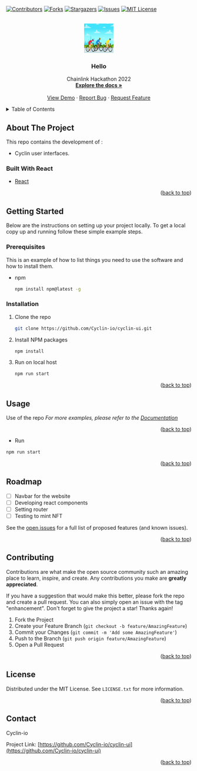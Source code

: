 <div id="top"></div>

[![Contributors][contributors-shield]][contributors-url]
[![Forks][forks-shield]][forks-url]
[![Stargazers][stars-shield]][stars-url]
[![Issues][issues-shield]][issues-url]
[![MIT License][license-shield]][license-url]



<!-- PROJECT LOGO -->
<br />
<div align="center">
  <a href="https://github.com/Cyclin-io/cyclin-ui">
    <img src="images/cyclin-logo.jpg" alt="Logo" width="80" height="80">
  </a>

<h3 align="center">Hello</h3>

  <p align="center">
    Chainlink Hackathon 2022
    <br />
    <a href="https://github.com/Cyclin-io/cyclin-ui"><strong>Explore the docs »</strong></a>
    <br />
    <br />
    <a href="https://github.com/Cyclin-io/cyclin-ui">View Demo</a>
    ·
    <a href="https://github.com/Cyclin-io/cyclin-ui/issues">Report Bug</a>
    ·
    <a href="https://github.com/Cyclin-io/cyclin-ui/issues">Request Feature</a>
  </p>
</div>



<!-- TABLE OF CONTENTS -->
<details>
  <summary>Table of Contents</summary>
  <ol>
    <li>
      <a href="#about-the-project">About The Project</a>
      <ul>
        <li><a href="#built-with">Built With</a></li>
      </ul>
    </li>
    <li>
      <a href="#getting-started">Getting Started</a>
      <ul>
        <li><a href="#prerequisites">Prerequisites</a></li>
        <li><a href="#installation">Installation</a></li>
      </ul>
    </li>
    <li><a href="#usage">Usage</a></li>
    <li><a href="#roadmap">Roadmap</a></li>
    <li><a href="#contributing">Contributing</a></li>
    <li><a href="#license">License</a></li>
    <li><a href="#contact">Contact</a></li>
    <li><a href="#acknowledgments">Acknowledgments</a></li>
  </ol>
</details>



<!-- ABOUT THE PROJECT -->
## About The Project

This repo contains the development of :
- Cyclin user interfaces.

### Built With React

* [React](https://reactjs.org/)


<p align="right">(<a href="#top">back to top</a>)</p>



<!-- GETTING STARTED -->
## Getting Started

Below are the instructions on setting up your project locally.
To get a local copy up and running follow these simple example steps.

### Prerequisites

This is an example of how to list things you need to use the software and how to install them.
* npm
  ```sh
  npm install npm@latest -g
  ```

### Installation

1. Clone the repo
   ```sh
   git clone https://github.com/Cyclin-io/cyclin-ui.git
   ```
2. Install NPM packages
   ```sh
   npm install
   ```
3. Run on local host
   ```sh
   npm run start
   ```


<p align="right">(<a href="#top">back to top</a>)</p>



<!-- USAGE EXAMPLES -->
## Usage

Use of the repo
_For more examples, please refer to the [Documentation](https://example.com)_

<p align="right">(<a href="#top">back to top</a>)</p>

+ Run 
```sh
npm run start
```

<p align="right">(<a href="#top">back to top</a>)</p>



<!-- ROADMAP -->
## Roadmap

- [ ] Navbar for the website
- [ ] Developing react components 
- [ ] Setting router
- [ ] Testing to mint NFT

See the [open issues](https://github.com/Cyclin-io/cyclin-ui/issues) for a full list of proposed features (and known issues).

<p align="right">(<a href="#top">back to top</a>)</p>



<!-- CONTRIBUTING -->
## Contributing

Contributions are what make the open source community such an amazing place to learn, inspire, and create. Any contributions you make are **greatly appreciated**.

If you have a suggestion that would make this better, please fork the repo and create a pull request. You can also simply open an issue with the tag "enhancement".
Don't forget to give the project a star! Thanks again!

1. Fork the Project
2. Create your Feature Branch (`git checkout -b feature/AmazingFeature`)
3. Commit your Changes (`git commit -m 'Add some AmazingFeature'`)
4. Push to the Branch (`git push origin feature/AmazingFeature`)
5. Open a Pull Request

<p align="right">(<a href="#top">back to top</a>)</p>



<!-- LICENSE -->
## License

Distributed under the MIT License. See `LICENSE.txt` for more information.

<p align="right">(<a href="#top">back to top</a>)</p>



<!-- CONTACT -->
## Contact

Cyclin-io

Project Link: [https://github.com/Cyclin-io/cyclin-ui](https://github.com/Cyclin-io/cyclin-ui)

<p align="right">(<a href="#top">back to top</a>)</p>




<!-- MARKDOWN LINKS & IMAGES -->
<!-- https://www.markdownguide.org/basic-syntax/#reference-style-links -->
[contributors-shield]: https://img.shields.io/github/contributors/Cyclin-io/cyclin-ui.svg?style=for-the-badge
[contributors-url]: https://github.com/Cyclin-io/cyclin-ui/graphs/contributors
[forks-shield]: https://img.shields.io/github/forks/Cyclin-io/cyclin-ui.svg?style=for-the-badge
[forks-url]: https://github.com/Cyclin-io/cyclin-ui/network/members
[stars-shield]: https://img.shields.io/github/stars/Cyclin-io/cyclin-ui.svg?style=for-the-badge
[stars-url]: https://github.com/Cyclin-io/cyclin-ui/stargazers
[issues-shield]: https://img.shields.io/github/issues/Cyclin-io/cyclin-ui.svg?style=for-the-badge
[issues-url]: https://github.com/Cyclin-io/cyclin-ui/issues
[license-shield]: https://img.shields.io/github/license/Cyclin-io/cyclin-ui.svg?style=for-the-badge
[license-url]: https://github.com/Cyclin-io/cyclin-ui/blob/master/LICENSE.txt
[product-screenshot]: images/screenshot.png
